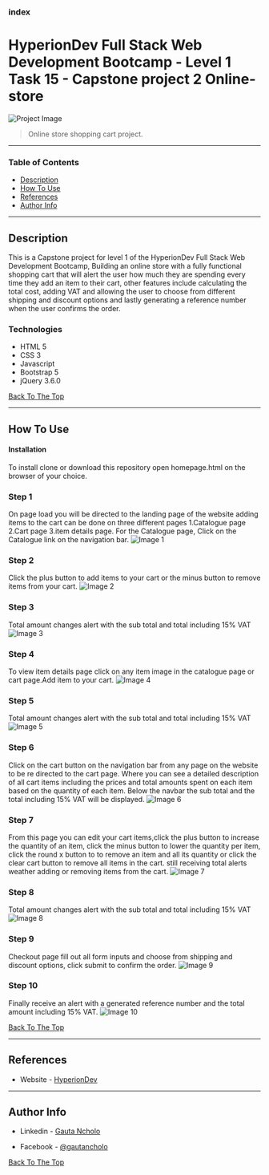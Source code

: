 ### index

# HyperionDev Full Stack Web Development Bootcamp - Level 1 Task 15 - Capstone project 2 Online-store

![Project Image](screenshots/online-store-project.png)

> Online store shopping cart project.

---

### Table of Contents

- [Description](#description)
- [How To Use](#how-to-use)
- [References](#references)
- [Author Info](#author-info)

---

## Description

This is a Capstone project for level 1 of the HyperionDev Full Stack Web Development Bootcamp, Building an online store with a fully functional shopping cart that will alert the user how much they are spending every time they add an item to their cart, other features include calculating the total cost, adding VAT and allowing the user to choose from different shipping and discount options and lastly generating a reference number when the user confirms the order.

### Technologies

- HTML 5
- CSS 3
- Javascript
- Bootstrap 5
- jQuery 3.6.0

[Back To The Top](#index)

---

## How To Use

#### Installation

To install clone or download this repository
open homepage.html on the browser of your choice.

### Step 1

On page load you will be directed to the landing page of the website adding items to the cart can be done on three different pages 1.Catalogue page 2.Cart page 3.item details page. For the Catalogue page, Click on the Catalogue link on the navigation bar.
![Image 1](screenshots/navigate-to-catalogue.png)

### Step 2

Click the plus button to add items to your cart or the minus button to remove items from your cart.
![Image 2](screenshots/catalogue-add-item-to-cart.png)

### Step 3

Total amount changes alert with the sub total and total including 15% VAT
![Image 3](screenshots/online-store-cost-alert.png)

### Step 4

To view item details page click on any item image in the catalogue page or cart page.Add item to your cart.
![Image 4](screenshots/item-add-to-cart.png)

### Step 5

Total amount changes alert with the sub total and total including 15% VAT
![Image 5](screenshots/online-store-detail-view-alert.png)

### Step 6

Click on the cart button on the navigation bar from any page on the website to be re directed to the cart page. Where you can see a detailed description of all cart items including the prices and total amounts spent on each item based on the quantity of each item. Below the navbar the sub total and the total including 15% VAT will be displayed.
![Image 6](screenshots/navigate-to-cart.png)

### Step 7

From this page you can edit your cart items,click the plus button to increase the quantity of an item, click the minus button to lower the quantity per item, click the round x button to to remove an item and all its quantity or click the clear cart button to remove all items in the cart. still receiving total alerts weather adding or removing items from the cart.
![Image 7](screenshots/edit-cart-items.png)

### Step 8

Total amount changes alert with the sub total and total including 15% VAT
![Image 8](screenshots/online-store-cart-price-cahnege-alert.png)

### Step 9

Checkout page fill out all form inputs and choose from shipping and discount options, click submit to confirm the order.
![Image 9](screenshots/confirm-order.png)

### Step 10

Finally receive an alert with a generated reference number and the total amount including 15% VAT.
![Image 10](screenshots/online-store-checkout-submit.png)

[Back To The Top](#index)

---

## References

- Website - [HyperionDev](https://www.hyperiondev.com/)

---

## Author Info

- Linkedin - [Gauta Ncholo](https://www.linkedin.com/in/gauta-ncholo/)

- Facebook - [@gautancholo](https://www.facebook.com/gauta.ncholo)

[Back To The Top](#index)
